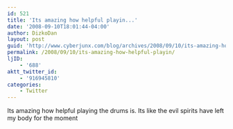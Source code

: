 ```yaml
---
id: 521
title: 'Its amazing how helpful playin...'
date: '2008-09-10T18:01:44-04:00'
author: DizkoDan
layout: post
guid: 'http://www.cyberjunx.com/blog/archives/2008/09/10/its-amazing-how-helpful-playin/'
permalink: /2008/09/10/its-amazing-how-helpful-playin/
ljID:
    - '688'
aktt_twitter_id:
    - '916945810'
categories:
    - Twitter
---
```


Its amazing how helpful playing the drums is. Its like the evil spirits have left my body for the moment